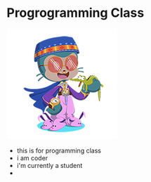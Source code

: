 # Progrogramming Class
![Octocat](https://github.com/shenoya25/programming/blob/c084e9c02b949f004a4df429482e10e48e565ce8/resizecat.png)
- this is for programming class
- i am coder
- i'm currently a student
- 
